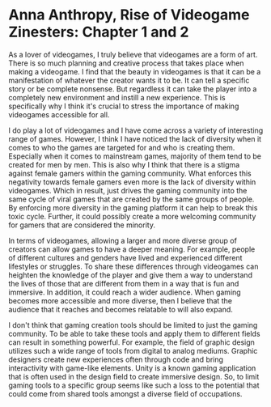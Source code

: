 <h1>Anna Anthropy, Rise of Videogame Zinesters: Chapter 1 and 2</h1>

<p>As a lover of videogames, I truly believe that videogames are a form of art. There is so much planning and creative process that takes place when making a videogame. I find that the beauty in videogames is that it can be a manifestation of whatever the creator wants it to be. It can tell a specific story or be complete nonsense. But regardless it can take the player into a completely new environment and instill a new experience. This is specifically why I think it's crucial to stress the importance of making videogames accessible for all.</p>

<p>I do play a lot of videogames and I have come across a variety of interesting range of games. However, I think I have noticed the lack of diversity when it comes to who the games are targeted for and who is creating them. Especially when it comes to mainstream games, majority of them tend to be created for men by men. This is also why I think that there is a stigma against female gamers within the gaming community. What enforces this negativity towards female gamers even more is the lack of diversity within videogames. Which in result, just drives the gaming community into the same cycle of viral games that are created by the same groups of people. By enforcing more diversity in the gaming platform it can help to break this toxic cycle. Further, it could possibly create a more welcoming community for gamers that are considered the minority.</p>

<p>In terms of videogames, allowing a larger and more diverse group of creators can allow games to have a deeper meaning. For example, people of different cultures and genders have lived and experienced different lifestyles or struggles. To share these differences through videogames can heighten the knowledge of the player and give them a way to understand the lives of those that are different from them in a way that is fun and immersive. In addition, it could reach a wider audience. When gaming becomes more accessible and more diverse, then I believe that the audience that it reaches and becomes relatable to will also expand. </p>

<p>I don't think that gaming creation tools should be limited to just the gaming community. To be able to take these tools and apply them to different fields can result in something powerful. For example, the field of graphic design utilizes such a wide range of tools from digital to analog mediums. Graphic designers create new experiences often through code and bring interactivity with game-like elements. Unity is a known gaming application that is often used in the design field to create immersive design. So, to limit gaming tools to a specific group seems like such a loss to the potential that could come from shared tools amongst a diverse field of occupations.</p>
